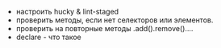 -  настроить hucky & lint-staged
-  проверить методы, если нет селекторов или элементов.
-  проверить на повторные методы .add().remove()....
-  declare - что такое
